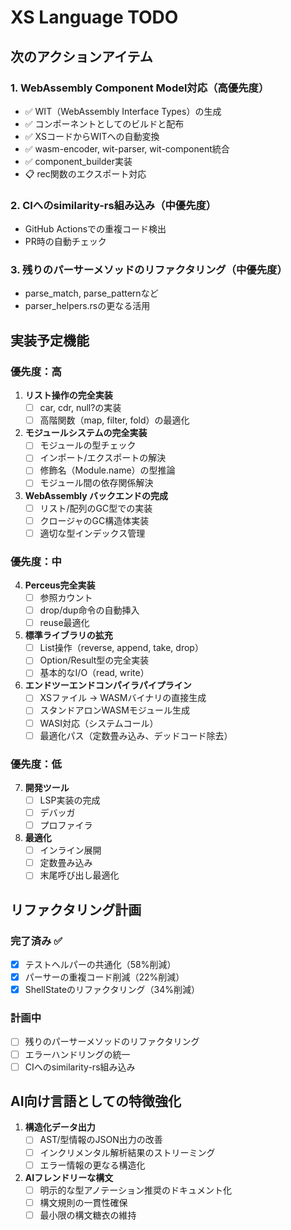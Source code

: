 # XS Language TODO

## 次のアクションアイテム

### 1. WebAssembly Component Model対応（高優先度）
- ✅ WIT（WebAssembly Interface Types）の生成
- ✅ コンポーネントとしてのビルドと配布
- ✅ XSコードからWITへの自動変換
- ✅ wasm-encoder, wit-parser, wit-component統合
- ✅ component_builder実装
- 📋 rec関数のエクスポート対応

### 2. CIへのsimilarity-rs組み込み（中優先度）
- GitHub Actionsでの重複コード検出
- PR時の自動チェック

### 3. 残りのパーサーメソッドのリファクタリング（中優先度）
- parse_match, parse_patternなど
- parser_helpers.rsの更なる活用

## 実装予定機能

### 優先度：高

1. **リスト操作の完全実装**
   - [ ] car, cdr, null?の実装
   - [ ] 高階関数（map, filter, fold）の最適化

2. **モジュールシステムの完全実装**
   - [ ] モジュールの型チェック
   - [ ] インポート/エクスポートの解決
   - [ ] 修飾名（Module.name）の型推論
   - [ ] モジュール間の依存関係解決

3. **WebAssembly バックエンドの完成**
   - [ ] リスト/配列のGC型での実装
   - [ ] クロージャのGC構造体実装
   - [ ] 適切な型インデックス管理

### 優先度：中

4. **Perceus完全実装**
   - [ ] 参照カウント
   - [ ] drop/dup命令の自動挿入
   - [ ] reuse最適化

5. **標準ライブラリの拡充**
   - [ ] List操作（reverse, append, take, drop）
   - [ ] Option/Result型の完全実装
   - [ ] 基本的なI/O（read, write）

6. **エンドツーエンドコンパイラパイプライン**
   - [ ] XSファイル → WASMバイナリの直接生成
   - [ ] スタンドアロンWASMモジュール生成
   - [ ] WASI対応（システムコール）
   - [ ] 最適化パス（定数畳み込み、デッドコード除去）

### 優先度：低

7. **開発ツール**
   - [ ] LSP実装の完成
   - [ ] デバッガ
   - [ ] プロファイラ

8. **最適化**
   - [ ] インライン展開
   - [ ] 定数畳み込み
   - [ ] 末尾呼び出し最適化

## リファクタリング計画

### 完了済み ✅
- [x] テストヘルパーの共通化（58%削減）
- [x] パーサーの重複コード削減（22%削減）
- [x] ShellStateのリファクタリング（34%削減）

### 計画中
- [ ] 残りのパーサーメソッドのリファクタリング
- [ ] エラーハンドリングの統一
- [ ] CIへのsimilarity-rs組み込み

## AI向け言語としての特徴強化

1. **構造化データ出力**
   - [ ] AST/型情報のJSON出力の改善
   - [ ] インクリメンタル解析結果のストリーミング
   - [ ] エラー情報の更なる構造化

2. **AIフレンドリーな構文**
   - [ ] 明示的な型アノテーション推奨のドキュメント化
   - [ ] 構文規則の一貫性確保
   - [ ] 最小限の構文糖衣の維持